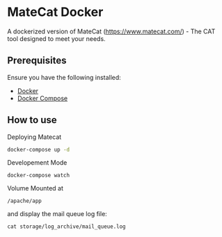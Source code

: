 # MateCat Docker

A dockerized version of MateCat (https://www.matecat.com/) - The CAT tool designed to meet your needs.


## Prerequisites
Ensure you have the following installed:
- [Docker](https://www.docker.com/)
- [Docker Compose](https://docs.docker.com/compose/)


## How to use


Deploying Matecat

```bash
docker-compose up -d
```
Developement Mode

```
docker-compose watch
```
Volume Mounted at

```
/apache/app
```
and display the mail queue log file:

```
cat storage/log_archive/mail_queue.log
```